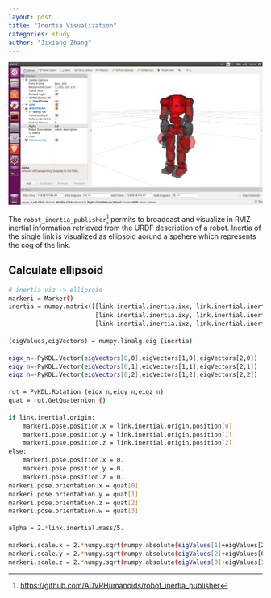```yaml
---
layout: post
title: "Inertia Visualization"
categories: study
author: "Jixiang Zhang"
---
```


![](https://github.com/ADVRHumanoids/robot_inertia_publisher/raw/master/robot_inertia_publisher.png)

The `robot_inertia_publisher`[^1] permits to broadcast and visualize in RVIZ inertial information retrieved from the URDF description of a robot. Inertia of the single link is visualized as ellipsoid aorund a spehere which represents the cog of the link.

## Calculate ellipsoid

```bash
# inertia viz -> ellipsoid
markeri = Marker()
inertia = numpy.matrix([[link.inertial.inertia.ixx, link.inertial.inertia.ixy, link.inertial.inertia.ixz], 
                        [link.inertial.inertia.ixy, link.inertial.inertia.iyy, link.inertial.inertia.iyz], 
                        [link.inertial.inertia.ixz, link.inertial.inertia.iyz, link.inertial.inertia.izz]])

(eigValues,eigVectors) = numpy.linalg.eig (inertia)

eigx_n=-PyKDL.Vector(eigVectors[0,0],eigVectors[1,0],eigVectors[2,0])
eigy_n=-PyKDL.Vector(eigVectors[0,1],eigVectors[1,1],eigVectors[2,1])
eigz_n=-PyKDL.Vector(eigVectors[0,2],eigVectors[1,2],eigVectors[2,2])

rot = PyKDL.Rotation (eigx_n,eigy_n,eigz_n)
quat = rot.GetQuaternion ()

if link.inertial.origin:
    markeri.pose.position.x = link.inertial.origin.position[0]
    markeri.pose.position.y = link.inertial.origin.position[1]
    markeri.pose.position.z = link.inertial.origin.position[2]
else:
    markeri.pose.position.x = 0.
    markeri.pose.position.y = 0.
    markeri.pose.position.z = 0.
markeri.pose.orientation.x = quat[0]
markeri.pose.orientation.y = quat[1]
markeri.pose.orientation.z = quat[2]
markeri.pose.orientation.w = quat[3]

alpha = 2.*link.inertial.mass/5.

markeri.scale.x = 2.*numpy.sqrt(numpy.absolute(eigValues[1]+eigValues[2]-eigValues[0])/alpha)
markeri.scale.y = 2.*numpy.sqrt(numpy.absolute(eigValues[2]+eigValues[0]-eigValues[1])/alpha)
markeri.scale.z = 2.*numpy.sqrt(numpy.absolute(eigValues[0]+eigValues[1]-eigValues[2])/alpha)
```

[^1]: https://github.com/ADVRHumanoids/robot_inertia_publisher
